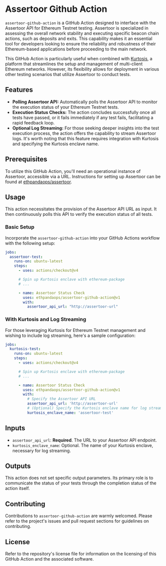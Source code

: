 # Assertoor Github Action

`assertoor-github-action` is a GitHub Action designed to interface with the Assertoor API for Ethereum Testnet testing. Assertoor is specialized in assessing the overall network stability and executing specific beacon chain actions, such as deposits and exits. This capability makes it an essential tool for developers looking to ensure the reliability and robustness of their Ethereum-based applications before proceeding to the main network.

This GitHub Action is particularly useful when combined with [Kurtosis](https://kurtosis.tech/), a platform that streamlines the setup and management of multi-client Ethereum networks. However, its flexibility allows for deployment in various other testing scenarios that utilize Assertoor to conduct tests.

## Features

- **Polling Assertoor API:** Automatically polls the Assertoor API to monitor the execution status of your Ethereum Testnet tests.
- **Execution Status Checks:** The action concludes successfully once all tests have passed, or it fails immediately if any test fails, facilitating a rapid feedback loop.
- **Optional Log Streaming:** For those seeking deeper insights into the test execution process, the action offers the capability to stream Assertoor logs. It's worth noting that this feature requires integration with Kurtosis and specifying the Kurtosis enclave name.

## Prerequisites

To utilize this GitHub Action, you'll need an operational instance of Assertoor, accessible via a URL. Instructions for setting up Assertoor can be found at [ethpandaops/assertoor](https://github.com/ethpandaops/assertoor).

## Usage

This action necessitates the provision of the Assertoor API URL as input. It then continuously polls this API to verify the execution status of all tests.

### Basic Setup

Incorporate the `assertoor-github-action` into your GitHub Actions workflow with the following setup:

```yaml
jobs:
  assertoor-test:
    runs-on: ubuntu-latest
    steps:
      - uses: actions/checkout@v4

      # Spin up Kurtosis enclave with ethereum-package
      # ...

      - name: Assertoor Status Check
        uses: ethpandaops/assertoor-github-action@v1
        with:
          assertoor_api_url: "http://assertoor-url"
```

### With Kurtosis and Log Streaming

For those leveraging Kurtosis for Ethereum Testnet management and wishing to include log streaming, here's a sample configuration:

```yaml
jobs:
  kurtosis-test:
    runs-on: ubuntu-latest
    steps:
      - uses: actions/checkout@v4

      # Spin up Kurtosis enclave with ethereum-package
      # ...

      - name: Assertoor Status Check
        uses: ethpandaops/assertoor-github-action@v1
        with:
          # Specify the Assertoor API URL
          assertoor_api_url: 'http://assertoor-url'
          # (Optional) Specify the Kurtosis enclave name for log streaming
          kurtosis_enclave_name: 'assertoor-test'
```

## Inputs

- `assertoor_api_url`: **Required**. The URL to your Assertoor API endpoint.
- `kurtosis_enclave_name`: Optional. The name of your Kurtosis enclave, necessary for log streaming.

## Outputs

This action does not set specific output parameters. Its primary role is to communicate the status of your tests through the completion status of the action itself.

## Contributing

Contributions to `assertoor-github-action` are warmly welcomed. Please refer to the project's issues and pull request sections for guidelines on contributing.

## License

Refer to the repository's license file for information on the licensing of this GitHub Action and the associated software.
